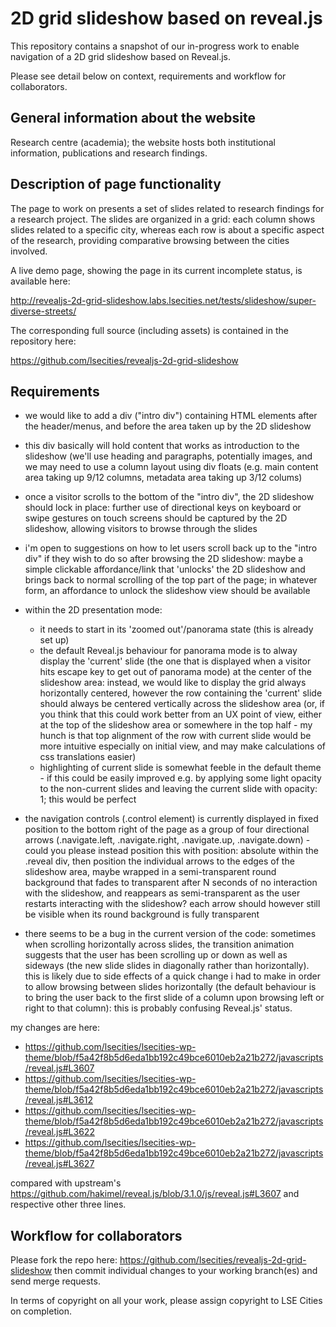 # 2D grid slideshow based on reveal.js

This repository contains a snapshot of our in-progress work to enable
navigation of a 2D grid slideshow based on Reveal.js.

Please see detail below on context, requirements and workflow for collaborators.

## General information about the website

Research centre (academia); the website hosts both institutional information,
publications and research findings.

## Description of page functionality

The page to work on presents a set of slides related to research findings for a
research project. The slides are organized in a grid: each column shows slides
related to a specific city, whereas each row is about a specific aspect of the
research, providing comparative browsing between the cities involved.

A live demo page, showing the page in its current incomplete status, is available here:

http://revealjs-2d-grid-slideshow.labs.lsecities.net/tests/slideshow/super-diverse-streets/

The corresponding full source (including assets) is contained in the repository here:

https://github.com/lsecities/revealjs-2d-grid-slideshow

## Requirements

* we would like to add a div ("intro div") containing HTML elements
  after the header/menus, and before the area taken up by the 2D
  slideshow

* this div basically will hold content that works as introduction to
  the slideshow (we'll use heading and paragraphs, potentially images,
  and we may need to use a column layout using div floats (e.g. main
  content area taking up 9/12 columns, metadata area taking up 3/12
  colums)

* once a visitor scrolls to the bottom of the "intro div", the 2D
  slideshow should lock in place: further use of directional keys on
  keyboard or swipe gestures on touch screens should be captured by the
  2D slideshow, allowing visitors to browse through the slides

* i'm open to suggestions on how to let users scroll back up to the
  "intro div" if they wish to do so after browsing the 2D slideshow:
  maybe a simple clickable affordance/link that 'unlocks' the 2D
  slideshow and brings back to normal scrolling of the top part of the
  page; in whatever form, an affordance to unlock the slideshow view
  should be available

* within the 2D presentation mode:

  * it needs to start in its 'zoomed out'/panorama state (this is already set up)
  * the default Reveal.js behaviour for panorama mode is to alway
    display the 'current' slide (the one that is displayed when a visitor
    hits escape key to get out of panorama mode) at the center of the
    slideshow area: instead, we would like to display the grid always
    horizontally centered, however the row containing the 'current' slide
    should always be centered vertically across the slideshow area (or, if
    you think that this could work better from an UX point of view, either
    at the top of the slideshow area or somewhere in the top half - my
    hunch is that top alignment of the row with current slide would be
    more intuitive especially on initial view, and may make calculations
    of css translations easier)
  * highlighting of current slide is somewhat feeble in the default
    theme - if this could be easily improved e.g. by applying some light
    opacity to the non-current slides and leaving the current slide with
    opacity: 1; this would be perfect

* the navigation controls (.control element) is currently displayed in
  fixed position to the bottom right of the page as a group of four
  directional arrows (.navigate.left, .navigate.right, .navigate.up,
  .navigate.down) - could you please instead position this with
  position: absolute within the .reveal div, then position the
  individual arrows to the edges of the slideshow area, maybe wrapped in
  a semi-transparent round background that fades
  to transparent after N seconds of no interaction with the slideshow,
  and reappears as semi-transparent as the user restarts interacting
  with the slideshow? each arrow should however still be visible when
  its round background is fully transparent

* there seems to be a bug in the current version of the code:
  sometimes when scrolling horizontally across slides, the transition
  animation suggests that the user has been scrolling up or down as well
  as sideways (the new slide slides in diagonally rather than
  horizontally). this is likely due to side effects of a
  quick change i had to make in order to allow browsing between slides
  horizontally (the default behaviour is to bring the user back to the
  first slide of a column upon browsing left or right to that column):
  this is probably confusing Reveal.js' status.

my changes are here:
* https://github.com/lsecities/lsecities-wp-theme/blob/f5a42f8b5d6eda1bb192c49bce6010eb2a21b272/javascripts/reveal.js#L3607
* https://github.com/lsecities/lsecities-wp-theme/blob/f5a42f8b5d6eda1bb192c49bce6010eb2a21b272/javascripts/reveal.js#L3612
* https://github.com/lsecities/lsecities-wp-theme/blob/f5a42f8b5d6eda1bb192c49bce6010eb2a21b272/javascripts/reveal.js#L3622
* https://github.com/lsecities/lsecities-wp-theme/blob/f5a42f8b5d6eda1bb192c49bce6010eb2a21b272/javascripts/reveal.js#L3627

compared with upstream's
https://github.com/hakimel/reveal.js/blob/3.1.0/js/reveal.js#L3607 and
respective other three lines.

## Workflow for collaborators

Please fork the repo here:
https://github.com/lsecities/revealjs-2d-grid-slideshow
then commit individual changes to your working branch(es) and send merge requests.

In terms of copyright on all your work, please assign copyright to LSE Cities
on completion.
